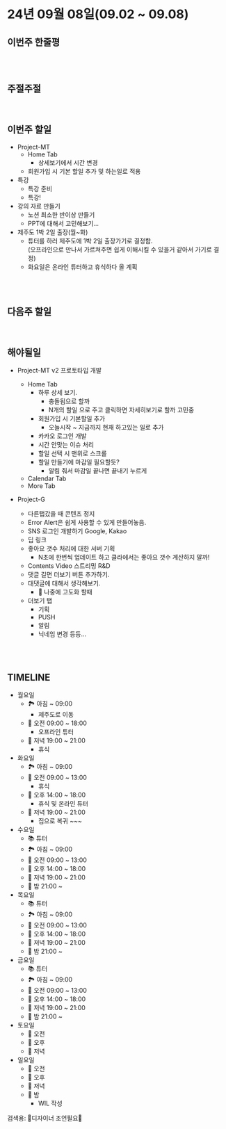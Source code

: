 # 24년 09월 08일(09.02 ~ 09.08)

## **이번주 한줄평**
```

```

<br/>

## 주절주절 



<br/>

## 이번주 할일
- Project-MT
    - Home Tab 
        - 상세보기에서 시간 변경
    - 회원가입 시 기본 할일 추가 및 하는일로 적용
- 특강
    - 특강 준비
    - 특강!
- 강의 자료 만들기
    - 노션 최소한 반이상 만들기
    - PPT에 대해서 고민해보기... 
- 제주도 1박 2일 출장(월~화)
    - 튜터를 하러 제주도에 1박 2일 출장가기로 결정함.  
    (오프라인으로 만나서 가르쳐주면 쉽게 이해시킬 수 있을거 같아서 가기로 결정)
    - 화요일은 온라인 튜터하고 휴식하다 올 계획
    
<br/>


<br/>

## 다음주 할일


<br/>

## 해야될일
- Project-MT v2 프로토타입 개발
    - Home Tab
        - 하루 상세 보기.
            - 충돌됨으로 할까
            - N개의 할일 으로 주고 클릭하면 자세히보기로 할까 고민중
        - 회원가입 시 기본할일 추가
            - 오늘시작 ~ 지금까지 현재 하고있는 일로 추가 
        - 카카오 로그인 개발
        - 시간 안맞는 이슈 처리
        - 할일 선택 시 맨위로 스크롤
        - 할일 만들기에 마감일 필요할듯?
            - 알림 줘서 마감일 끝나면 끝내기 누르게
    - Calendar Tab
    - More Tab


- Project-G
    - 다른탭갔을 때 콘텐츠 정지
    - Error Alert은 쉽게 사용할 수 있게 만들어놓음.
    - SNS 로그인 개발하기 Google, Kakao
    - 딥 링크 
    - 좋아요 갯수 처리에 대한 서버 기획
        - N초에 한번씩 업데이트 하고 클라에서는 좋아요 갯수 계산하지 말까!
    - Contents Video 스트리밍 R&D
    - 댓글 길면 더보기 버튼 추가하기.
    - 대댓글에 대해서 생각해보기.
        - 🫠 나중에 고도화 할때
    - 더보기 탭
        - 기획
        - PUSH
        - 알림
        - 닉네임 변경 등등...
<br/>
<br/>



## TIMELINE
- 월요일
    - 🏞️ 아침 ~ 09:00
        - 제주도로 이동
    - 🌅 오전 09:00 ~ 18:00
        - 오프라인 튜터
    - 🌇 저녁 19:00 ~ 21:00
        - 휴식
- 화요일
    - 🏞️ 아침 ~ 09:00
    - 🌅 오전 09:00 ~ 13:00 
        - 휴식
    - 🌄 오후 14:00 ~ 18:00
        - 휴식 및 온라인 튜터
    - 🌇 저녁 19:00 ~ 21:00
        - 집으로 복귀 ~~~ 
- 수요일
    - 📚 튜터
    - 🏞️ 아침 ~ 09:00
    - 🌅 오전 09:00 ~ 13:00 
    - 🌄 오후 14:00 ~ 18:00
    - 🌇 저녁 19:00 ~ 21:00
    - 🌙 밤  21:00 ~ 
- 목요일
    - 📚 튜터
    - 🏞️ 아침 ~ 09:00
    - 🌅 오전 09:00 ~ 13:00 
    - 🌄 오후 14:00 ~ 18:00
    - 🌇 저녁 19:00 ~ 21:00
    - 🌙 밤  21:00 ~ 
- 금요일
    - 📚 튜터
    - 🏞️ 아침 ~ 09:00
    - 🌅 오전 09:00 ~ 13:00 
    - 🌄 오후 14:00 ~ 18:00
    - 🌇 저녁 19:00 ~ 21:00
    - 🌙 밤  21:00 ~ 
- 토요일
    - 🌅 오전 
    - 🌄 오후 
    - 🌇 저녁 
- 일요일
    - 🌅 오전 
    - 🌄 오후 
    - 🌇 저녁 
    - 🌙 밤 
        - WIL 작성



검색용:
🎨디자이너 조언필요🎨